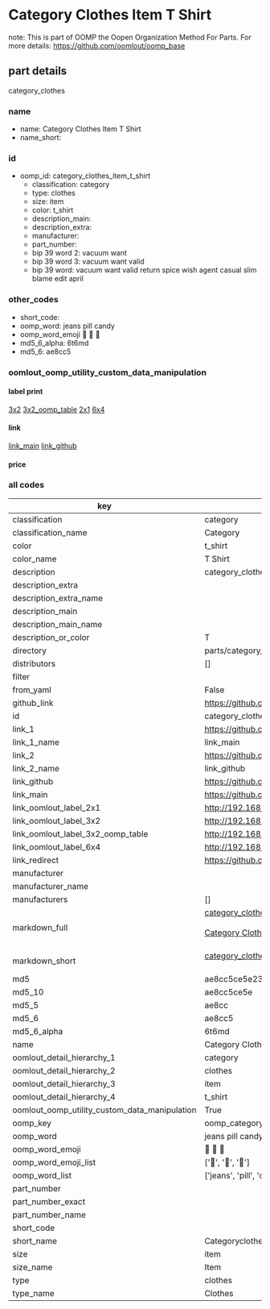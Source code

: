 # Category Clothes Item T Shirt  

note: This is part of OOMP the Oopen Organization Method For Parts. For more details: https://github.com/oomlout/oomp_base

##  part details
  



category_clothes



### name
* name: Category Clothes Item T Shirt
* name_short: 
### id
* oomp_id: category_clothes_item_t_shirt
  * classification: category
  * type: clothes
  * size: item
  * color: t_shirt
  * description_main: 
  * description_extra: 
  * manufacturer: 
  * part_number: 
  * bip 39 word 2: vacuum want
  * bip 39 word 3: vacuum want valid
  * bip 39 word: vacuum want valid return spice wish agent casual slim blame edit april

### other_codes
* short_code: 
* oomp_word: jeans pill candy
* oomp_word_emoji :jeans: :pill: :candy:
* md5_6_alpha: 6t6md
* md5_6: ae8cc5






### oomlout_oomp_utility_custom_data_manipulation
#### label print
[3x2](http://192.168.1.245:1112/?label=oomp%206t6md)
[3x2_oomp_table](http://192.168.1.108:1112/?label=oomp%206t6md)
[2x1](http://192.168.1.242:1112/?label=oomp%206t6md)
[6x4](http://192.168.1.55:1112/?label=oomp%206t6md)    

#### link

[link_main](https://github.com/oomlout/oomlout_oomp_version_1_messy/tree/main/parts/category_clothes_item_t_shirt) [link_github](https://github.com/oomlout/oomlout_oomp_version_1_messy/tree/main/parts/category_clothes_item_t_shirt)                             

#### price







### all codes 
| key | value |  
| --- | --- |  
| classification | category |  
| classification_name | Category |  
| color | t_shirt |  
| color_name | T Shirt |  
| description | category_clothes |  
| description_extra |  |  
| description_extra_name |  |  
| description_main |  |  
| description_main_name |  |  
| description_or_color | T  |  
| directory | parts/category_clothes_item_t_shirt |  
| distributors | [] |  
| filter |  |  
| from_yaml | False |  
| github_link | https://github.com/oomlout/oomlout_oomp_part_src/tree/main/parts/category_clothes_item_t_shirt |  
| id | category_clothes_item_t_shirt |  
| link_1 | https://github.com/oomlout/oomlout_oomp_version_1_messy/tree/main/parts/category_clothes_item_t_shirt |  
| link_1_name | link_main |  
| link_2 | https://github.com/oomlout/oomlout_oomp_version_1_messy/tree/main/parts/category_clothes_item_t_shirt |  
| link_2_name | link_github |  
| link_github | https://github.com/oomlout/oomlout_oomp_version_1_messy/tree/main/parts/category_clothes_item_t_shirt |  
| link_main | https://github.com/oomlout/oomlout_oomp_version_1_messy/tree/main/parts/category_clothes_item_t_shirt |  
| link_oomlout_label_2x1 | http://192.168.1.242:1112/?label=oomp%206t6md |  
| link_oomlout_label_3x2 | http://192.168.1.245:1112/?label=oomp%206t6md |  
| link_oomlout_label_3x2_oomp_table | http://192.168.1.108:1112/?label=oomp%206t6md |  
| link_oomlout_label_6x4 | http://192.168.1.55:1112/?label=oomp%206t6md |  
| link_redirect | https://github.com/oomlout/oomlout_oomp_version_1_messy/tree/main/parts/category_clothes_item_t_shirt |  
| manufacturer |  |  
| manufacturer_name |  |  
| manufacturers | [] |  
| markdown_full | [category_clothes_item_t_shirt](none)<br>[](none)<br>[Category Clothes Item T Shirt](none)<br><br> |  
| markdown_short | [category_clothes_item_t_shirt](none)<br><br> |  
| md5 | ae8cc5ce5e23a09ff268cb83e1bdbf84 |  
| md5_10 | ae8cc5ce5e |  
| md5_5 | ae8cc |  
| md5_6 | ae8cc5 |  
| md5_6_alpha | 6t6md |  
| name | Category Clothes Item T Shirt |  
| oomlout_detail_hierarchy_1 | category |  
| oomlout_detail_hierarchy_2 | clothes |  
| oomlout_detail_hierarchy_3 | item |  
| oomlout_detail_hierarchy_4 | t_shirt |  
| oomlout_oomp_utility_custom_data_manipulation | True |  
| oomp_key | oomp_category_clothes_item_t_shirt |  
| oomp_word | jeans pill candy |  
| oomp_word_emoji | :jeans: :pill: :candy: |  
| oomp_word_emoji_list | [':jeans:', ':pill:', ':candy:'] |  
| oomp_word_list | ['jeans', 'pill', 'candy'] |  
| part_number |  |  
| part_number_exact |  |  
| part_number_name |  |  
| short_code |  |  
| short_name | Categoryclothes |  
| size | item |  
| size_name | Item |  
| type | clothes |  
| type_name | Clothes |  
